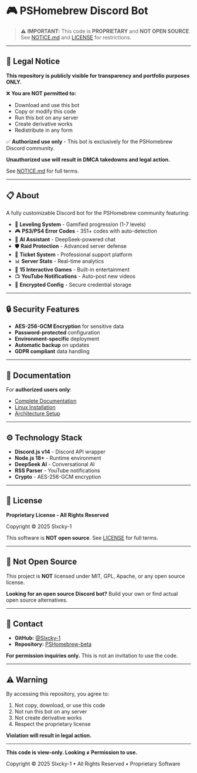 # 🎮 PSHomebrew Discord Bot

> ⚠️ **IMPORTANT:** This code is **PROPRIETARY** and **NOT OPEN SOURCE**. See [NOTICE.md](NOTICE.md) and [LICENSE](LICENSE) for restrictions.

---

## 🚨 Legal Notice

**This repository is publicly visible for transparency and portfolio purposes ONLY.**

❌ **You are NOT permitted to:**
- Download and use this bot
- Copy or modify this code  
- Run this bot on any server
- Create derivative works
- Redistribute in any form

✅ **Authorized use only** - This bot is exclusively for the PSHomebrew Discord community.

**Unauthorized use will result in DMCA takedowns and legal action.**

See [NOTICE.md](NOTICE.md) for full terms.

---

## 📋 About

A fully customizable Discord bot for the PSHomebrew community featuring:

- 🎯 **Leveling System** - Gamified progression (1-7 levels)
- 🎮 **PS3/PS4 Error Codes** - 351+ codes with auto-detection
- 🤖 **AI Assistant** - DeepSeek-powered chat
- 🛡️ **Raid Protection** - Advanced server defense
- 🎫 **Ticket System** - Professional support platform
- 📊 **Server Stats** - Real-time analytics
- 🎨 **15 Interactive Games** - Built-in entertainment
- 📺 **YouTube Notifications** - Auto-post new videos
- 🔐 **Encrypted Config** - Secure credential storage

---

## 🔒 Security Features

- **AES-256-GCM Encryption** for sensitive data
- **Password-protected** configuration
- **Environment-specific** deployment
- **Automatic backup** on updates
- **GDPR compliant** data handling

---

## 📖 Documentation

For **authorized users only**:
- [Complete Documentation](docs/DOCUMENTATION.md)
- [Linux Installation](linux-installation/LINUX_INSTALLATION.md)
- [Architecture Setup](docs/ARCH_SETUP.md)

---

## ⚙️ Technology Stack

- **Discord.js v14** - Discord API wrapper
- **Node.js 18+** - Runtime environment
- **DeepSeek AI** - Conversational AI
- **RSS Parser** - YouTube notifications
- **Crypto** - AES-256-GCM encryption

---

## 📜 License

**Proprietary License - All Rights Reserved**

Copyright © 2025 Slxcky-1

This software is **NOT open source**. See [LICENSE](LICENSE) for full terms.

---

## 🚫 Not Open Source

This project is **NOT** licensed under MIT, GPL, Apache, or any open source license.

**Looking for an open source Discord bot?** Build your own or find actual open source alternatives.

---

## 📧 Contact

- **GitHub:** [@Slxcky-1](https://github.com/Slxcky-1)
- **Repository:** [PSHomebrew-beta](https://github.com/Slxcky-1/PSHomebrew-beta)

**For permission inquiries only.** This is not an invitation to use the code.

---

## ⚠️ Warning

By accessing this repository, you agree to:
1. Not copy, download, or use this code
2. Not run this bot on any server
3. Not create derivative works
4. Respect the proprietary license

**Violation will result in legal action.**

---

**This code is view-only. Looking ≠ Permission to use.**

Copyright © 2025 Slxcky-1 • All Rights Reserved • Proprietary Software
